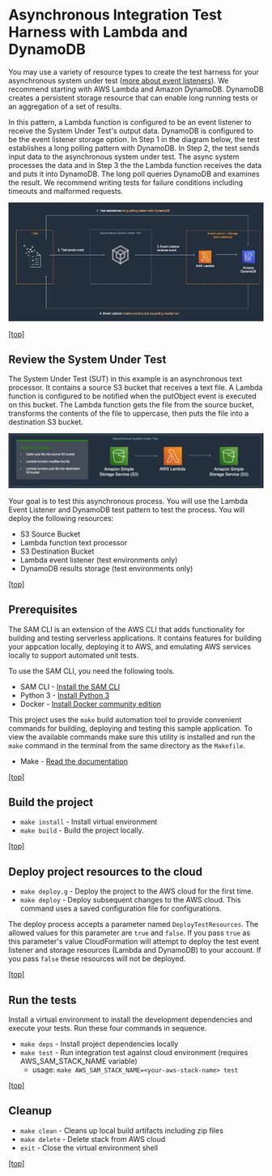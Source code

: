 # Asynchronous Integration Test Harness with Lambda and DynamoDB
You may use a variety of resource types to create the test harness for your asynchronous system under test ([more about event listeners](../README-ASYNC.md#configure-event-producers-and-event-listeners)). We recommend starting with AWS Lambda and Amazon DynamoDB. DynamoDB creates a persistent storage resource that can enable long running tests or an aggregation of a set of results.

In this pattern, a Lambda function is configured to be an event listener to receive the System Under Test's output data. DynamoDB is configured to be the event listener storage option. In Step 1 in the diagram below, the test establishes a long polling pattern with DynamoDB. In Step 2, the test sends input data to the asynchronous system under test. The async system processes the data and in Step 3 the the Lambda function receives the data and puts it into DynamoDB. The long poll queries DynamoDB and examines the result. We recommend writing tests for failure conditions including timeouts and malformed requests.

![AWS Lambda and AmazonDynamoDB](../img/lambda-dynamo.png)

[[top]](#asynchronous-integration-test-with-lambda-event-listener-and-dynamodb)

## Review the System Under Test

The System Under Test (SUT) in this example is an asynchronous text processor. It contains a source S3 bucket that receives a text file. A Lambda function is configured to be notified when the putObject event is executed on this bucket. The Lambda function gets the file from the source bucket, transforms the contents of the file to uppercase, then puts the file into a destination S3 bucket.

![S3 to Lambda to S3](../img/s3-lambda-s3.png)

Your goal is to test this asynchronous process. You will use the Lambda Event Listener and DynamoDB test pattern to test the process. You will deploy the following resources:

* S3 Source Bucket
* Lambda function text processor
* S3 Destination Bucket
* Lambda event listener (test environments only)
* DynamoDB results storage (test environments only)

[[top]](#asynchronous-integration-test-with-lambda-event-listener-and-dynamodb)

## Prerequisites
The SAM CLI is an extension of the AWS CLI that adds functionality for building and testing serverless applications. It contains features for building your appcation locally, deploying it to AWS, and emulating AWS services locally to support automated unit tests.  

To use the SAM CLI, you need the following tools.

- SAM CLI - [Install the SAM CLI](https://docs.aws.amazon.com/serverless-application-model/latest/developerguide/serverless-sam-cli-install.html)
- Python 3 - [Install Python 3](https://www.python.org/downloads/)
- Docker - [Install Docker community edition](https://hub.docker.com/search/?type=edition&offering=community)

This project uses the `make` build automation tool to provide convenient commands for building, deploying and testing this sample application. To view the available commands make sure this utility is installed and run the `make` command in the terminal from the same directory as the `Makefile`.

- Make - [Read the documentation](https://www.gnu.org/software/make/manual/html_node/index.html)

[[top]](#asynchronous-integration-test-with-lambda-event-listener-and-dynamodb)

## Build the project

- `make install` - Install virtual environment
- `make build` - Build the project locally.

[[top]](#asynchronous-integration-test-with-lambda-event-listener-and-dynamodb)

## Deploy project resources to the cloud

- `make deploy.g` -  Deploy the project to the AWS cloud for the first time.
- `make deploy`   -  Deploy subsequent changes to the AWS cloud. This command uses a saved configuration file for configurations.

The deploy process accepts a parameter named `DeployTestResources`. The allowed values for this parameter are `true` and `false`. 
If you pass `true` as this parameter's value CloudFormation will attempt to deploy the test event listener and storage resources
(Lambda and DynamoDB) to your account. If you pass `false` these resources will not be deployed.    

[[top]](#asynchronous-integration-test-with-lambda-event-listener-and-dynamodb)

## Run the tests
Install a virtual environment to install the development dependencies and execute your tests.
Run these four commands in sequence.   

- `make deps`    - Install project dependencies locally
- `make test`    - Run integration test against cloud environment (requires AWS_SAM_STACK_NAME variable)
    -  usage: `make AWS_SAM_STACK_NAME=<your-aws-stack-name> test`                 

[[top]](#asynchronous-integration-test-with-lambda-event-listener-and-dynamodb)

## Cleanup
- `make clean`  - Cleans up local build artifacts including zip files
- `make delete` - Delete stack from AWS cloud
- `exit`        - Close the virtual environment shell

[[top]](#asynchronous-integration-test-with-lambda-event-listener-and-dynamodb)
